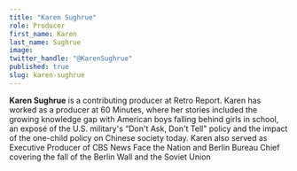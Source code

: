 ```yaml
---
title: "Karen Sughrue"
role: Producer
first_name: Karen
last_name: Sughrue
image:
twitter_handle: "@KarenSughrue"
published: true
slug: karen-sughrue
---
```


**Karen Sughrue** is a contributing producer at Retro Report. Karen has worked as a producer at 60 Minutes, where her stories included the growing knowledge gap with American boys falling behind girls in school, an exposé of the U.S. military's “Don't Ask, Don't Tell" policy and the impact of the one-child policy on Chinese society today. Karen also served as Executive Producer of CBS News Face the Nation and Berlin Bureau Chief covering the fall of the Berlin Wall and the Soviet Union

